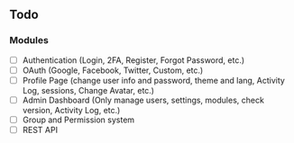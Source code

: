 ## Todo

### Modules
- [ ] Authentication (Login, 2FA, Register, Forgot Password, etc.)
- [ ] OAuth (Google, Facebook, Twitter, Custom, etc.)
- [ ] Profile Page (change user info and password, theme and lang, Activity Log, sessions, Change Avatar, etc.)
- [ ] Admin Dashboard (Only manage users, settings, modules, check version, Activity Log, etc.)
- [ ] Group and Permission system
- [ ] REST API
